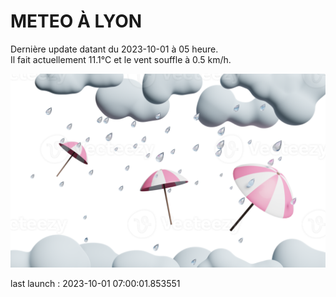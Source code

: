 # METEO À LYON

Dernière update datant du 2023-10-01 à 05 heure.  
Il fait actuellement 11.1°C et le vent souffle à 0.5 km/h.      

![](./.github/rain.png)

last launch : 2023-10-01 07:00:01.853551
